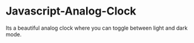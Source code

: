 # Javascript-Analog-Clock
Its a beautiful analog clock where you can toggle between light and dark mode.
